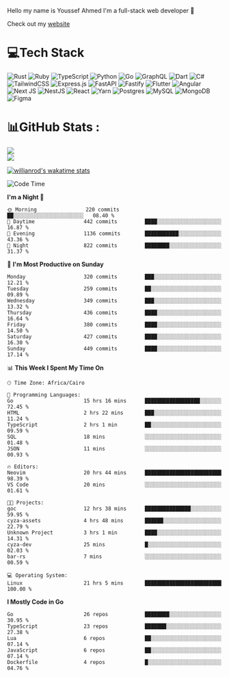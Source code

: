 Hello my name is Youssef Ahmed I'm a full-stack web developer 👋

Check out my [website](https://youssefahmed.vercel.app)
 
# 💻Tech Stack

![Rust](https://img.shields.io/badge/rust-%23000000.svg?style=for-the-badge&logo=rust&logoColor=white) ![Ruby](https://img.shields.io/badge/ruby-%23CC342D.svg?style=for-the-badge&logo=ruby&logoColor=white) ![TypeScript](https://img.shields.io/badge/typescript-%23007ACC.svg?style=for-the-badge&logo=typescript&logoColor=white) ![Python](https://img.shields.io/badge/python-3670A0?style=for-the-badge&logo=python&logoColor=ffdd54) ![Go](https://img.shields.io/badge/go-%2300ADD8.svg?style=for-the-badge&logo=go&logoColor=white) ![GraphQL](https://img.shields.io/badge/-GraphQL-E10098?style=for-the-badge&logo=graphql&logoColor=white) ![Dart](https://img.shields.io/badge/dart-%230175C2.svg?style=for-the-badge&logo=dart&logoColor=white) ![C#](https://img.shields.io/badge/c%23-%23239120.svg?style=for-the-badge&logo=c-sharp&logoColor=white) ![TailwindCSS](https://img.shields.io/badge/tailwindcss-%2338B2AC.svg?style=for-the-badge&logo=tailwind-css&logoColor=white) ![Express.js](https://img.shields.io/badge/express.js-%23404d59.svg?style=for-the-badge&logo=express&logoColor=%2361DAFB) ![FastAPI](https://img.shields.io/badge/FastAPI-005571?style=for-the-badge&logo=fastapi) ![Fastify](https://img.shields.io/badge/fastify-%23000000.svg?style=for-the-badge&logo=fastify&logoColor=white) ![Flutter](https://img.shields.io/badge/Flutter-%2302569B.svg?style=for-the-badge&logo=Flutter&logoColor=white) ![Angular](https://img.shields.io/badge/angular-%23DD0031.svg?style=for-the-badge&logo=angular&logoColor=white) ![Next JS](https://img.shields.io/badge/Next-black?style=for-the-badge&logo=next.js&logoColor=white) ![NestJS](https://img.shields.io/badge/nestjs-%23E0234E.svg?style=for-the-badge&logo=nestjs&logoColor=white) ![React](https://img.shields.io/badge/react-%2320232a.svg?style=for-the-badge&logo=react&logoColor=%2361DAFB) ![Yarn](https://img.shields.io/badge/yarn-%232C8EBB.svg?style=for-the-badge&logo=yarn&logoColor=white) ![Postgres](https://img.shields.io/badge/postgres-%23316192.svg?style=for-the-badge&logo=postgresql&logoColor=white) ![MySQL](https://img.shields.io/badge/mysql-%2300f.svg?style=for-the-badge&logo=mysql&logoColor=white) ![MongoDB](https://img.shields.io/badge/MongoDB-%234ea94b.svg?style=for-the-badge&logo=mongodb&logoColor=white)     ![Figma](https://img.shields.io/badge/figma-%23F24E1E.svg?style=for-the-badge&logo=figma&logoColor=white)

# 📊GitHub Stats :

![](https://github-readme-stats.vercel.app/api?username=joetifa2003&theme=tokyonight&hide_border=false&include_all_commits=false&count_private=false)<br/>
![](https://github-readme-streak-stats.herokuapp.com/?user=joetifa2003&theme=tokyonight&hide_border=false)<br/>

[![willianrod's wakatime stats](https://github-readme-stats.vercel.app/api/wakatime?username=joetifa2003&layout=compact)](https://github.com/anuraghazra/github-readme-stats)
<!--START_SECTION:waka-->
![Code Time](http://img.shields.io/badge/Code%20Time-4%2C753%20hrs%2047%20mins-blue)

**I'm a Night 🦉** 

```text
🌞 Morning                220 commits         ██░░░░░░░░░░░░░░░░░░░░░░░   08.40 % 
🌆 Daytime                442 commits         ████░░░░░░░░░░░░░░░░░░░░░   16.87 % 
🌃 Evening                1136 commits        ███████████░░░░░░░░░░░░░░   43.36 % 
🌙 Night                  822 commits         ████████░░░░░░░░░░░░░░░░░   31.37 % 
```
📅 **I'm Most Productive on Sunday** 

```text
Monday                   320 commits         ███░░░░░░░░░░░░░░░░░░░░░░   12.21 % 
Tuesday                  259 commits         ██░░░░░░░░░░░░░░░░░░░░░░░   09.89 % 
Wednesday                349 commits         ███░░░░░░░░░░░░░░░░░░░░░░   13.32 % 
Thursday                 436 commits         ████░░░░░░░░░░░░░░░░░░░░░   16.64 % 
Friday                   380 commits         ████░░░░░░░░░░░░░░░░░░░░░   14.50 % 
Saturday                 427 commits         ████░░░░░░░░░░░░░░░░░░░░░   16.30 % 
Sunday                   449 commits         ████░░░░░░░░░░░░░░░░░░░░░   17.14 % 
```


📊 **This Week I Spent My Time On** 

```text
🕑︎ Time Zone: Africa/Cairo

💬 Programming Languages: 
Go                       15 hrs 16 mins      ██████████████████░░░░░░░   72.45 % 
HTML                     2 hrs 22 mins       ███░░░░░░░░░░░░░░░░░░░░░░   11.24 % 
TypeScript               2 hrs 1 min         ██░░░░░░░░░░░░░░░░░░░░░░░   09.59 % 
SQL                      18 mins             ░░░░░░░░░░░░░░░░░░░░░░░░░   01.48 % 
JSON                     11 mins             ░░░░░░░░░░░░░░░░░░░░░░░░░   00.93 % 

🔥 Editors: 
Neovim                   20 hrs 44 mins      █████████████████████████   98.39 % 
VS Code                  20 mins             ░░░░░░░░░░░░░░░░░░░░░░░░░   01.61 % 

🐱‍💻 Projects: 
goc                      12 hrs 38 mins      ███████████████░░░░░░░░░░   59.95 % 
cyza-assets              4 hrs 48 mins       ██████░░░░░░░░░░░░░░░░░░░   22.79 % 
Unknown Project          3 hrs 1 min         ████░░░░░░░░░░░░░░░░░░░░░   14.31 % 
cyza-dev                 25 mins             █░░░░░░░░░░░░░░░░░░░░░░░░   02.03 % 
bar-rs                   7 mins              ░░░░░░░░░░░░░░░░░░░░░░░░░   00.59 % 

💻 Operating System: 
Linux                    21 hrs 5 mins       █████████████████████████   100.00 % 
```

**I Mostly Code in Go** 

```text
Go                       26 repos            ████████░░░░░░░░░░░░░░░░░   30.95 % 
TypeScript               23 repos            ███████░░░░░░░░░░░░░░░░░░   27.38 % 
Lua                      6 repos             ██░░░░░░░░░░░░░░░░░░░░░░░   07.14 % 
JavaScript               6 repos             ██░░░░░░░░░░░░░░░░░░░░░░░   07.14 % 
Dockerfile               4 repos             █░░░░░░░░░░░░░░░░░░░░░░░░   04.76 % 
```




<!--END_SECTION:waka-->
